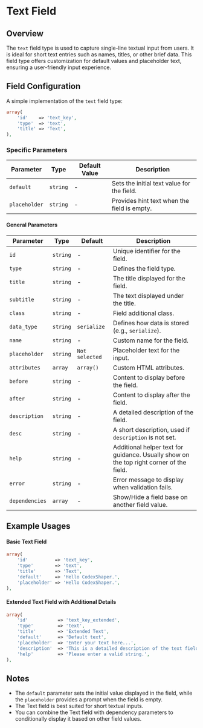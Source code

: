 # Text Field

## Overview
The `text` field type is used to capture single-line textual input from users. It is ideal for short text entries such as names, titles, or other brief data. This field type offers customization for default values and placeholder text, ensuring a user-friendly input experience.

## Field Configuration
A simple implementation of the `text` field type:

```php
array(
    'id'    => 'text_key',
    'type'  => 'text',
    'title' => 'Text',
),
```

### Specific Parameters

| Parameter     | Type      | Default Value | Description |
|---------------|-----------|---------------|-------------|
| `default`     | `string`  | -             | Sets the initial text value for the field. |
| `placeholder` | `string`  | -             | Provides hint text when the field is empty. |

#### General Parameters
| Parameter         | Type      | Default           | Description |
|-------------------|-----------|-------------------|-------------|
| `id`              | `string`  | -                 | Unique identifier for the field. |
| `type`            | `string`  | -                 | Defines the field type. |
| `title`           | `string`  | -                 | The title displayed for the field. |
| `subtitle`        | `string`  | -                 | The text displayed under the title. |
| `class`           | `string`  | -                 | Field additional class. |
| `data_type`       | `string`  | `serialize`       | Defines how data is stored (e.g., `serialize`). |
| `name`            | `string`  | -                 | Custom name for the field. |
| `placeholder`     | `string`  | `Not selected`    | Placeholder text for the input. |
| `attributes`      | `array`   | `array()`         | Custom HTML attributes. |
| `before`          | `string`  | -                 | Content to display before the field. |
| `after`           | `string`  | -                 | Content to display after the field. |
| `description`     | `string`  | -                 | A detailed description of the field. |
| `desc`            | `string`  | -                 | A short description, used if `description` is not set. |
| `help`            | `string`  | -                 | Additional helper text for guidance. Usually show on the top right corner of the field. |
| `error`           | `string`  | -                 | Error message to display when validation fails. |
| `dependencies`    | `array`   | -                 | Show/Hide a field base on another field value. |

## Example Usages

#### Basic Text Field
```php
array(
    'id'          => 'text_key',
    'type'        => 'text',
    'title'       => 'Text',
    'default'     => 'Hello CodexShaper.',
    'placeholder' => 'Hello CodexShaper.',
),
```

#### Extended Text Field with Additional Details
```php
array(
    'id'           => 'text_key_extended',
    'type'         => 'text',
    'title'        => 'Extended Text',
    'default'      => 'Default text',
    'placeholder'  => 'Enter your text here...',
    'description'  => 'This is a detailed description of the text field.',
    'help'         => 'Please enter a valid string.',
),
```

## Notes
- The `default` parameter sets the initial value displayed in the field, while the `placeholder` provides a prompt when the field is empty.
- The Text field is best suited for short textual inputs.
- You can combine the Text field with dependency parameters to conditionally display it based on other field values.